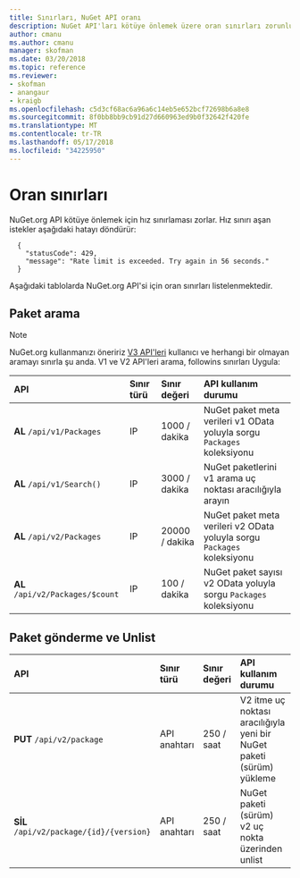 ```yaml
---
title: Sınırları, NuGet API oranı
description: NuGet API'ları kötüye önlemek üzere oran sınırları zorunlu.
author: cmanu
ms.author: cmanu
manager: skofman
ms.date: 03/20/2018
ms.topic: reference
ms.reviewer:
- skofman
- anangaur
- kraigb
ms.openlocfilehash: c5d3cf68ac6a96a6c14eb5e652bcf72698b6a8e8
ms.sourcegitcommit: 8f0bb8bb9cb91d27d660963ed9b0f32642f420fe
ms.translationtype: MT
ms.contentlocale: tr-TR
ms.lasthandoff: 05/17/2018
ms.locfileid: "34225950"
---
```

# <a name="rate-limits"></a>Oran sınırları

NuGet.org API kötüye önlemek için hız sınırlaması zorlar. Hız sınırı aşan istekler aşağıdaki hatayı döndürür: 

  ~~~
    {
      "statusCode": 429,
      "message": "Rate limit is exceeded. Try again in 56 seconds."
    }
  ~~~

Aşağıdaki tablolarda NuGet.org API'si için oran sınırları listelenmektedir.

## <a name="package-search"></a>Paket arama

> [!Note]
> NuGet.org kullanmanızı öneririz [V3 API'leri](https://docs.microsoft.com/nuget/api/search-query-service-resource) kullanıcı ve herhangi bir olmayan aramayı sınırla şu anda. V1 ve V2 API'leri arama, followins sınırları Uygula:


| API | Sınır türü | Sınır değeri | API kullanım durumu |
|:---|:---|:---|:---|
**AL** `/api/v1/Packages` | IP | 1000 / dakika | NuGet paket meta verileri v1 OData yoluyla sorgu `Packages` koleksiyonu |
**AL** `/api/v1/Search()` | IP | 3000 / dakika | NuGet paketlerini v1 arama uç noktası aracılığıyla arayın | 
**AL** `/api/v2/Packages` | IP | 20000 / dakika | NuGet paket meta verileri v2 OData yoluyla sorgu `Packages` koleksiyonu | 
**AL** `/api/v2/Packages/$count` | IP | 100 / dakika | NuGet paket sayısı v2 OData yoluyla sorgu `Packages` koleksiyonu | 

## <a name="package-push-and-unlist"></a>Paket gönderme ve Unlist

| API | Sınır türü | Sınır değeri | API kullanım durumu | 
|:---|:---|:---|:--- |
**PUT** `/api/v2/package` | API anahtarı | 250 / saat | V2 itme uç noktası aracılığıyla yeni bir NuGet paketi (sürüm) yükleme 
**SİL** `/api/v2/package/{id}/{version}` | API anahtarı | 250 / saat | NuGet paketi (sürüm) v2 uç nokta üzerinden unlist 
